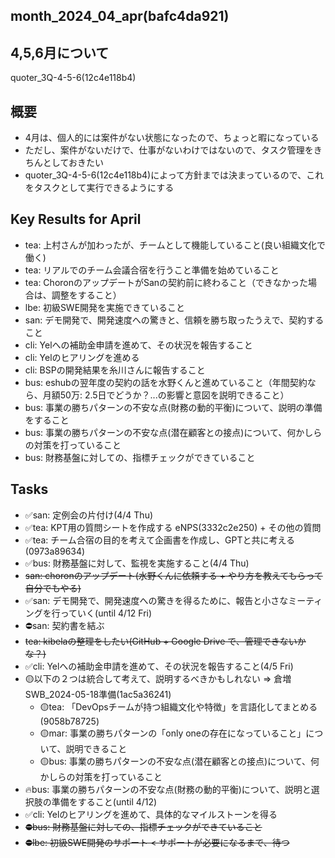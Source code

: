 month_2024_04_apr(bafc4da921)
---

## 4,5,6月について
quoter_3Q-4-5-6(12c4e118b4)

## 概要
- 4月は、個人的には案件がない状態になったので、ちょっと暇になっている
- ただし、案件がないだけで、仕事がないわけではないので、タスク管理をきちんとしておきたい
- quoter_3Q-4-5-6(12c4e118b4)によって方針までは決まっているので、これをタスクとして実行できるようにする

## Key Results for April
- tea: 上村さんが加わったが、チームとして機能していること(良い組織文化で働く)
- tea: リアルでのチーム会議合宿を行うこと準備を始めていること
- tea: ChoronのアップデートがSanの契約前に終わること（できなかった場合は、調整をすること）
- lbe: 初級SWE開発を実施できていること
- san: デモ開発で、開発速度への驚きと、信頼を勝ち取ったうえで、契約すること
- cli: Yelへの補助金申請を進めて、その状況を報告すること
- cli: Yelのヒアリングを進める
- cli: BSPの開発結果を糸川さんに報告すること
- bus: eshubの翌年度の契約の話を水野くんと進めていること（年間契約なら、月額50万: 2.5日でどうか？...の影響と意図を説明できること）
- bus: 事業の勝ちパターンの不安な点(財務の動的平衡)について、説明の準備をすること
- bus: 事業の勝ちパターンの不安な点(潜在顧客との接点)について、何かしらの対策を打っていること
- bus: 財務基盤に対しての、指標チェックができていること

## Tasks
- ✅san: 定例会の片付け(4/4 Thu)
- ✅tea: KPT用の質問シートを作成する eNPS(3332c2e250) + その他の質問
- ✅tea: チーム合宿の目的を考えて企画書を作成し、GPTと共に考える(0973a89634)
- ✅bus: 財務基盤に対して、監視を実施すること(4/4 Thu)
- ~~san: choronのアップデート(水野くんに依頼する + やり方を教えてもらって自分でもやる)~~
- ✅san: デモ開発で、開発速度への驚きを得るために、報告と小さなミーティングを行っていく(until 4/12 Fri)
- ⛔️san: 契約書を結ぶ
- ~~tea: kibelaの整理をしたい(GitHub + Google Drive で、管理できないかな？)~~
- ✅cli: Yelへの補助金申請を進めて、その状況を報告すること(4/5 Fri)
- 🟡以下の２つは統合して考えて、説明するべきかもしれない => 倉増SWB_2024-05-18準備(1ac5a36241)
  - 🟡tea: 「DevOpsチームが持つ組織文化や特徴」を言語化してまとめる(9058b78725)
  - 🟡mar: 事業の勝ちパターンの「only oneの存在になっていること」について、説明できること
  - 🟡bus: 事業の勝ちパターンの不安な点(潜在顧客との接点)について、何かしらの対策を打っていること
- 🔥bus: 事業の勝ちパターンの不安な点(財務の動的平衡)について、説明と選択肢の準備をすること(until 4/12)
- ✅cli: Yelのヒアリングを進めて、具体的なマイルストーンを得る
- ~~⛔️bus: 財務基盤に対しての、指標チェックができていること~~
- ~~⛔️lbe: 初級SWE開発のサポート < サポートが必要になるまで、待つ~~

